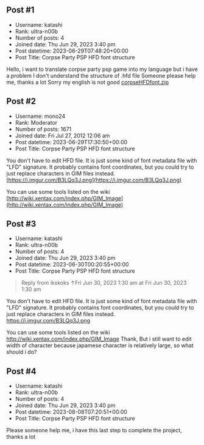 ## Post #1
- Username: katashi
- Rank: ultra-n00b
- Number of posts: 4
- Joined date: Thu Jun 29, 2023 3:40 pm
- Post datetime: 2023-06-29T07:48:20+00:00
- Post Title: Corpse Party PSP HFD font structure

Hello, i want to translate corpse party psp game into my language but i have a problem
I don't understand the structure of .hfd file
Someone please help me, thanks a lot
Sorry my english is not good
[corpseHFDfont.zip](https://xentaxbackup.github.io/file/23989_corpseHFDfont.zip)
## Post #2
- Username: mono24
- Rank: Moderator
- Number of posts: 1671
- Joined date: Fri Jul 27, 2012 12:06 am
- Post datetime: 2023-06-29T17:30:50+00:00
- Post Title: Corpse Party PSP HFD font structure

You don't have to edit HFD file. It is just some kind of font metadata file with "LFD" signature.
It probably contains font coordinates, but you could try to just replace characters in GIM files instead.
[https://i.imgur.com/B3LQq3J.png](https://i.imgur.com/B3LQq3J.png)

You can use some tools listed on the wiki [http://wiki.xentax.com/index.php/GIM_Image](http://wiki.xentax.com/index.php/GIM_Image)
## Post #3
- Username: katashi
- Rank: ultra-n00b
- Number of posts: 4
- Joined date: Thu Jun 29, 2023 3:40 pm
- Post datetime: 2023-06-30T00:20:55+00:00
- Post Title: Corpse Party PSP HFD font structure

> Reply from ikskoks ↑Fri Jun 30, 2023 1:30 am at Fri Jun 30, 2023 1:30 am
>
> 
You don't have to edit HFD file. It is just some kind of font metadata file with "LFD" signature.
It probably contains font coordinates, but you could try to just replace characters in GIM files instead.
https://i.imgur.com/B3LQq3J.png

You can use some tools listed on the wiki http://wiki.xentax.com/index.php/GIM_Image
Thank, But i still want to edit width of  character because japamese character is relatively large, so what should i do?
## Post #4
- Username: katashi
- Rank: ultra-n00b
- Number of posts: 4
- Joined date: Thu Jun 29, 2023 3:40 pm
- Post datetime: 2023-08-08T07:20:51+00:00
- Post Title: Corpse Party PSP HFD font structure

Please someone help me, i have this last step to complete the project, thanks a lot
